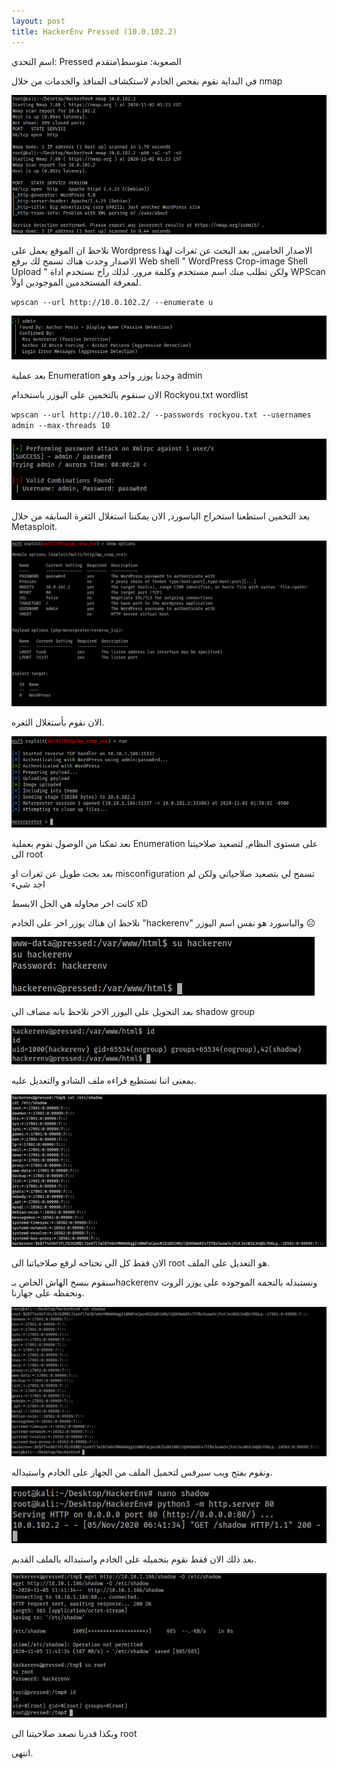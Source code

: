 ```yaml
---
layout: post
title: HackerEnv Pressed (10.0.102.2)
---
```




اسم التحدي: Pressed
الصعوبة: متوسط\متقدم

في البداية نقوم بفحص الخادم لاستكشاف المنافذ والخدمات من خلال nmap
 
![Nmap scan](https://raw.githubusercontent.com/0xAbdullah/0xAbdullah.github.io/master/MyFiles/HackerEnv/Pressed/1-%20nmap.png) 
 
نلاحظ ان الموقع يعمل على Wordpress الاصدار الخامس, بعد البحث عن ثغرات لهذا الاصدار وجدت هناك تسمح لك برفع Web shell " WordPress Crop-image Shell Upload " ولكن تطلب منك اسم مستخدم وكلمة مرور.
لذلك راح نستخدم اداة WPScan لمعرفة المستخدمين الموجودين اولاً.

`wpscan --url http://10.0.102.2/ --enumerate u`

![WPscan](https://raw.githubusercontent.com/0xAbdullah/0xAbdullah.github.io/master/MyFiles/HackerEnv/Pressed/2-%20WPSCAN%20UE.png) 

بعد عملية Enumeration وجدنا يوزر واحد وهو admin

الان سنقوم بالتخمين على اليوزر باستخدام Rockyou.txt wordlist

`wpscan --url http://10.0.102.2/ --passwords rockyou.txt --usernames admin --max-threads 10`

![WPscan](https://raw.githubusercontent.com/0xAbdullah/0xAbdullah.github.io/master/MyFiles/HackerEnv/Pressed/3-%20WPSCAN%20BF.png) 

بعد التخمين استطعنا استخراج الباسورد, الان يمكننا استغلال الثغرة السابقه من خلال Metasploit.
 
 ![MSF](https://raw.githubusercontent.com/0xAbdullah/0xAbdullah.github.io/master/MyFiles/HackerEnv/Pressed/4-%20MSF%20exploit%20setup.png) 

الان نقوم بأستغلال الثغره.
 
![MSF](https://raw.githubusercontent.com/0xAbdullah/0xAbdullah.github.io/master/MyFiles/HackerEnv/Pressed/5-%20MSF%20exploited.png) 

بعد تمكنا من الوصول نقوم بعملية Enumeration على مستوى النظام, لتصعيد صلاحيتنا الى root

بعد بحث طويل عن ثغرات او misconfiguration تسمح لي بتصعيد صلاحياتي ولكن لم اجد شيء 

كانت اخر محاوله هي الحل الابسط xD 

نلاحظ ان هناك يوزر اخر على الخادم "hackerenv" والباسورد هو نفس اسم اليوزر ☹

![PrivEsc](https://raw.githubusercontent.com/0xAbdullah/0xAbdullah.github.io/master/MyFiles/HackerEnv/Pressed/6-%20PrivEsc.png) 

بعد التحويل على اليوزر الاخر نلاحظ بانه مضاف الى shadow group

![PrivEsc](https://raw.githubusercontent.com/0xAbdullah/0xAbdullah.github.io/master/MyFiles/HackerEnv/Pressed/7-%20PrivEsc.png) 

بمعنى اننا نستطيع قراءه ملف الشادو والتعديل عليه.
 
 
![PrivEsc](https://raw.githubusercontent.com/0xAbdullah/0xAbdullah.github.io/master/MyFiles/HackerEnv/Pressed/8-%20PrivEsc.png) 
 
الان فقط كل الي نحتاجه لرفع صلاحياتنا الى root هو التعديل على الملف.

سنقوم بنسخ الهاش الخاص بـhackerenv ونستبدله بالنجمه الموجوده على يوزر الروت ونحفظه على جهازنا.
 
![PrivEsc](https://raw.githubusercontent.com/0xAbdullah/0xAbdullah.github.io/master/MyFiles/HackerEnv/Pressed/9-%20PrivEsc.png) 
 
 
ونقوم بفتح ويب سيرفس لتحميل الملف من الجهاز على الخادم واستبداله.
 
![PrivEsc](https://raw.githubusercontent.com/0xAbdullah/0xAbdullah.github.io/master/MyFiles/HackerEnv/Pressed/10-%20PrivEsc.png) 
 
بعد ذلك الان فقط نقوم بتحميله على الخادم واستبداله بالملف القديم. 

![PrivEsc](https://raw.githubusercontent.com/0xAbdullah/0xAbdullah.github.io/master/MyFiles/HackerEnv/Pressed/11-%20PrivEsc.png) 

وبكذا قدرنا نصعد صلاحيتنا الى root

انتهى.
